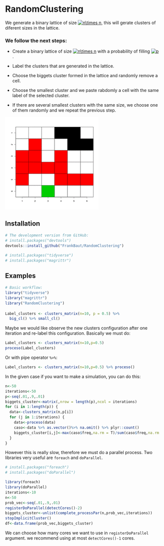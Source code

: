 # RandomClustering

We generate a binary lattice of size <a href="https://www.codecogs.com/eqnedit.php?latex=n\times&space;n" target="_blank"><img src="https://latex.codecogs.com/gif.latex?n\times&space;n" title="n\times n" /></a>, this will gerate clusters of diferent sizes in the lattice.

### We follow the next steps:
* Create a binary lattice of size <a href="https://www.codecogs.com/eqnedit.php?latex=n\times&space;n" target="_blank"><img src="https://latex.codecogs.com/gif.latex?n\times&space;n" title="n\times n" /></a> with a probability of filling <a href="https://www.codecogs.com/eqnedit.php?latex=p" target="_blank"><img src="https://latex.codecogs.com/gif.latex?p" title="p" /></a>.

* Label the clusters that are generated in the lattice.

* Choose the biggets cluster formed in the lattice and randomly remove a cell.

* Choose the smallest cluster and we paste rabdomly  a cell with the same label of the selected cluster.

* If there are several smallest clusters with the same size, we choose one of them randomly and we repeat the previous step.  


![](RandomCluster.gif)

## Installation

``` r
# The development version from GitHub:
# install.packages("devtools")
devtools::install_github("FrankBaut/RandomClustering")
```
``` r
# install.packages("tidyverse")
# install.packages("magrittr")
```
## Examples

``` r
# Basic workflow:
library("tidyverse")
library("magrittr")
library("RandomClustering")

Label_clusters <- clusters_matrix(n=10, p = 0.5) %>%
  big_cl() %>% small_cl()
```
Maybe we would like observe the new clusters configuration after one iteration and re-label this configuration. Basically we must do:
``` r
Label_clusters <- clusters_matrix(n=10,p=0.5)
proceso(Label_clusters)
```
Or with pipe operator ``` %>% ```:

``` r
Label_clusters <- clusters_matrix(n=10,p=0.5) %>% proceso()
```
In the given case if you want to make a simulation, you can do this:

``` r
n<-50
iterations<-50 
p<-seq(.01,.9,.01)
biggets_cluster<-matrix(,nrow = length(p),ncol = iterations)
for (i in 1:length(p)) {
  data<-clusters_matrix(n,p[i])
  for (j in 1:iterations) {
    data<-proceso(data)
    caso<-data %>% as.vector()%>% na.omit() %>% plyr::count()
    biggets_cluster[i,j]<-max(caso$freq,na.rm = T)/sum(caso$freq,na.rm = T)
  }
}
```
However this is really slow, therefore we must do a parallel process. Two libraries very useful are ```foreach``` 
and ```doParallel```.
``` r
# install.packages("foreach")
# install.packages("doParallel")
```
``` r
library(foreach)
library(doParallel)
iterations<-10
n<-50
prob_vec<-seq(.01,.9,.01)
registerDoParallel(detectCores()-2)
biggets_cluster<-unlist(complete_processPar(n,prob_vec,iterations))
stopImplicitCluster()
df<-data.frame(prob_vec,biggets_cluster)
```
We can choose how many cores we want to use in ```registerDoParallel```  argument. we recommend using at most ```detectCores()-1``` cores.
